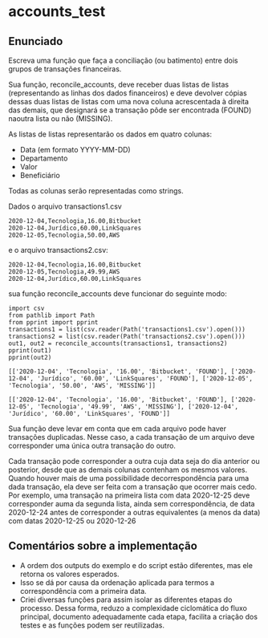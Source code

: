 # accounts_test

## Enunciado

Escreva uma função que faça a conciliação (ou batimento) entre dois grupos de transações financeiras.

Sua função, reconcile_accounts, deve receber duas listas de listas (representando as linhas dos dados financeiros) e deve devolver cópias dessas duas listas de listas com uma nova coluna acrescentada à direita das demais, que designará se a transação pôde ser encontrada (FOUND) naoutra lista ou não (MISSING).

As listas de listas representarão os dados em quatro colunas:
- Data (em formato YYYY-MM-DD)
- Departamento
- Valor
- Beneficiário

Todas as colunas serão representadas como strings.

Dados o arquivo transactions1.csv
```
2020-12-04,Tecnologia,16.00,Bitbucket
2020-12-04,Jurídico,60.00,LinkSquares
2020-12-05,Tecnologia,50.00,AWS
```

e o arquivo transactions2.csv:

```
2020-12-04,Tecnologia,16.00,Bitbucket
2020-12-05,Tecnologia,49.99,AWS
2020-12-04,Jurídico,60.00,LinkSquares
```

sua função reconcile_accounts deve funcionar do seguinte modo:
```
import csv
from pathlib import Path
from pprint import pprint
transactions1 = list(csv.reader(Path('transactions1.csv').open()))
transactions2 = list(csv.reader(Path('transactions2.csv').open()))
out1, out2 = reconcile_accounts(transactions1, transactions2)
pprint(out1)
pprint(out2)

[['2020-12-04', 'Tecnologia', '16.00', 'Bitbucket', 'FOUND'], ['2020-12-04', 'Jurídico', '60.00', 'LinkSquares', 'FOUND'], ['2020-12-05', 'Tecnologia', '50.00', 'AWS', 'MISSING']]

[['2020-12-04', 'Tecnologia', '16.00', 'Bitbucket', 'FOUND'], ['2020-12-05', 'Tecnologia', '49.99', 'AWS', 'MISSING'], ['2020-12-04', 'Jurídico', '60.00', 'LinkSquares', 'FOUND']]
```

Sua função deve levar em conta que em cada arquivo pode haver transações duplicadas. Nesse caso, a cada transação de um arquivo deve corresponder uma única outra transação do outro.

Cada transação pode corresponder a outra cuja data seja do dia anterior ou posterior, desde que as demais colunas contenham os mesmos valores. Quando houver mais de uma possibilidade decorrespondência para uma dada transação, ela deve ser feita com a transação que ocorrer mais cedo. Por exemplo, uma transação na primeira lista com data 2020-12-25 deve corresponder auma da segunda lista, ainda sem correspondência, de data 2020-12-24 antes de corresponder a outras equivalentes (a menos da data) com datas 2020-12-25 ou 2020-12-26

## Comentários sobre a implementação

- A ordem dos outputs do exemplo e do script estão diferentes, mas ele retorna os valores esperados.
- Isso se dá por causa da ordenação aplicada para termos a correspondência com a primeira data.
- Criei diversas funções para assim isolar as diferentes etapas do processo. Dessa forma, reduzo a complexidade ciclomática do fluxo principal, documento adequadamente cada etapa, facilita a criação dos testes e as funções podem ser reutilizadas. 
